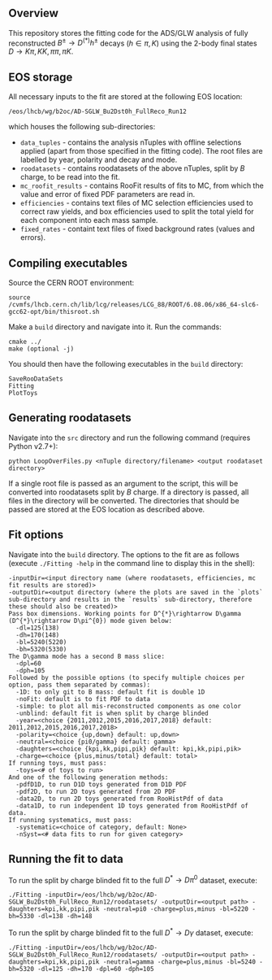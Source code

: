 ## Overview

This repository stores the fitting code for the ADS/GLW analysis of fully reconstructed $`B^{\pm}\rightarrow D^{(*)}h^{\pm}`$ decays $`(h\in{\pi,K})`$ using 
the 2-body final states $`D \rightarrow K\pi, KK, \pi\pi, \pi K`$.

## EOS storage

All necessary inputs to the fit are stored at the following EOS location:

~~~
/eos/lhcb/wg/b2oc/AD-SGLW_Bu2Dst0h_FullReco_Run12
~~~

which houses the following sub-directories:

- `data_tuples` - contains the analysis nTuples with offline selections applied (apart from those specified in the fitting code). The root files are labelled by year, polarity and decay and mode.
- `roodatasets` - contains roodatasets of the above nTuples, split by $`B`$ charge, to be read into the fit.
- `mc_roofit_results` - contains RooFit results of fits to MC, from which the value and error of fixed PDF parameters are read in.
- `efficiencies` - contains text files of MC selection efficiencies used to correct raw yields, and box efficiencies used to split the total yield for each component into each mass sample.
- `fixed_rates` - containt text files of fixed background rates (values and errors).

## Compiling executables 

Source the CERN ROOT environment: 
~~~
source /cvmfs/lhcb.cern.ch/lib/lcg/releases/LCG_88/ROOT/6.08.06/x86_64-slc6-gcc62-opt/bin/thisroot.sh
~~~
Make a `build` directory and navigate into it. Run the commands:
~~~
cmake ../
make (optional -j)
~~~
You should then have the following executables in the `build` directory:
~~~
SaveRooDataSets
Fitting
PlotToys
~~~

## Generating roodatasets

Navigate into the `src` directory and run the following command (requires Python v2.7+):
~~~
python LoopOverFiles.py <nTuple directory/filename> <output roodataset directory>
~~~
If a single root file is passed as an argument to the script, this will be converted into roodatasets split by $`B`$ charge. If a directory is passed, all files 
in the directory will be converted. The directories that should be passed are stored at the EOS location as described above.

## Fit options 

Navigate into the `build` directory. The options to the fit are as follows (execute `./Fitting -help` in the command line 
to display this in the shell): 
~~~
-inputDir=<input directory name (where roodatasets, efficiencies, mc fit results are stored)>
-outputDir=<output directory (where the plots are saved in the `plots` sub-directory and results in the `results` sub-directory, therefore these should also be created)>
Pass box dimensions. Working points for D^{*}\rightarrow D\gamma (D^{*}\rightarrow D\pi^{0}) mode given below:
  -dl=125(138) 
  -dh=170(148)
  -bl=5240(5220)
  -bh=5320(5330)
The D\gamma mode has a second B mass slice:
  -dpl=60
  -dph=105
Followed by the possible options (to specify multiple choices per option, pass them separated by commas):
  -1D: to only git to B mass: default fit is double 1D
  -noFit: default is to fit PDF to data
  -simple: to plot all mis-reconstructed components as one color
  -unblind: default fit is when split by charge blinded
  -year=<choice {2011,2012,2015,2016,2017,2018} default: 2011,2012,2015,2016,2017,2018>
  -polarity=<choice {up,down} default: up,down>
  -neutral=<choice {pi0/gamma} default: gamma>
  -daughters=<choice {kpi,kk,pipi,pik} default: kpi,kk,pipi,pik>
  -charge=<choice {plus,minus/total} default: total>
If running toys, must pass:
  -toys=<# of toys to run>
And one of the following generation methods:
  -pdfD1D, to run D1D toys generated from D1D PDF
  -pdf2D, to run 2D toys generated from 2D PDF
  -data2D, to run 2D toys generated from RooHistPdf of data
  -data1D, to run independent 1D toys generated from RooHistPdf of data.
If running systematics, must pass:
  -systematic=<choice of category, default: None>
  -nSyst=<# data fits to run for given category>
~~~
## Running the fit to data 
To run the split by charge blinded fit to the full $`D^{*}\rightarrow D\pi^{0}`$ dataset, execute:
~~~ 
./Fitting -inputDir=/eos/lhcb/wg/b2oc/AD-SGLW_Bu2Dst0h_FullReco_Run12/roodatasets/ -outputDir=<output path> -daughters=kpi,kk,pipi,pik -neutral=pi0 -charge=plus,minus -bl=5220 -bh=5330 -dl=138 -dh=148
~~~
To run the split by charge blinded fit to the full $`D^{*}\rightarrow D\gamma`$ dataset, execute:
~~~ 
./Fitting -inputDir=/eos/lhcb/wg/b2oc/AD-SGLW_Bu2Dst0h_FullReco_Run12/roodatasets/ -outputDir=<output path> -daughters=kpi,kk,pipi,pik -neutral=gamma -charge=plus,minus -bl=5240 -bh=5320 -dl=125 -dh=170 -dpl=60 -dph=105
~~~
